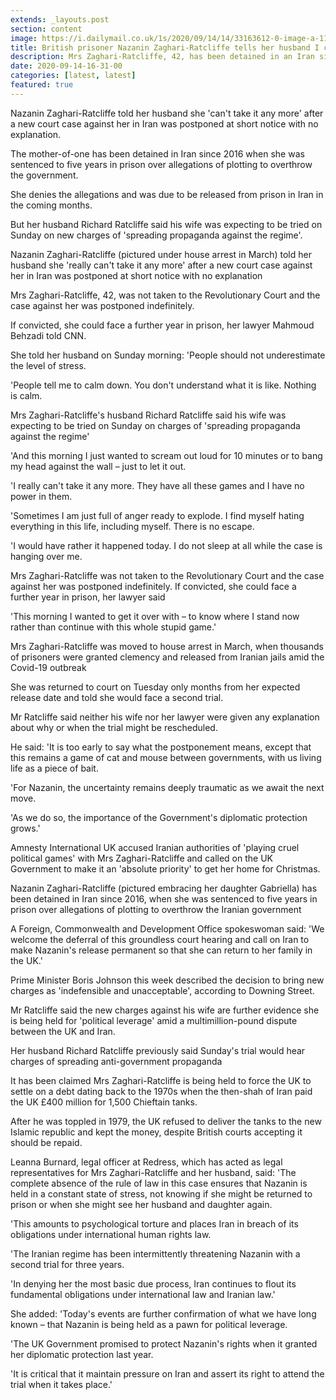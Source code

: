 ```yaml
---
extends: _layouts.post
section: content
image: https://i.dailymail.co.uk/1s/2020/09/14/14/33163612-0-image-a-115_1600090610134.jpg 
title: British prisoner Nazanin Zaghari-Ratcliffe tells her husband I cant take it any more 
description: Mrs Zaghari-Ratcliffe, 42, has been detained in an Iran since 2016.  Her husband  said she was expecting to be tried this Sunday on new charges spreading propaganda against the regime. 
date: 2020-09-14-16-31-00 
categories: [latest, latest] 
featured: true 
--- 
```

Nazanin Zaghari-Ratcliffe told her husband she 'can't take it any more' after a new court case against her in Iran was postponed at short notice with no explanation.

The mother-of-one has been detained in Iran since 2016 when she was sentenced to five years in prison over allegations of plotting to overthrow the government.

She denies the allegations and was due to be released from prison in Iran in the coming months. 

But her husband Richard Ratcliffe said his wife was expecting to be tried on Sunday on new charges of 'spreading propaganda against the regime'.

Nazanin Zaghari-Ratcliffe (pictured under house arrest in March) told her husband she 'really can't take it any more' after a new court case against her in Iran was postponed at short notice with no explanation

Mrs Zaghari-Ratcliffe, 42, was not taken to the Revolutionary Court and the case against her was postponed indefinitely.

If convicted, she could face a further year in prison, her lawyer Mahmoud Behzadi told CNN. 

She told her husband on Sunday morning: 'People should not underestimate the level of stress.

'People tell me to calm down. You don't understand what it is like. Nothing is calm.

Mrs Zaghari-Ratcliffe's husband Richard Ratcliffe said his wife was expecting to be tried on Sunday on charges of 'spreading propaganda against the regime'

'And this morning I just wanted to scream out loud for 10 minutes or to bang my head against the wall – just to let it out.

'I really can't take it any more. They have all these games and I have no power in them.

'Sometimes I am just full of anger ready to explode. I find myself hating everything in this life, including myself. There is no escape.

'I would have rather it happened today. I do not sleep at all while the case is hanging over me.

Mrs Zaghari-Ratcliffe was not taken to the Revolutionary Court and the case against her was postponed indefinitely. If convicted, she could face a further year in prison, her lawyer said

'This morning I wanted to get it over with – to know where I stand now rather than continue with this whole stupid game.'

Mrs Zaghari-Ratcliffe was moved to house arrest in March, when thousands of prisoners were granted clemency and released from Iranian jails amid the Covid-19 outbreak

She was returned to court on Tuesday only months from her expected release date and told she would face a second trial.

Mr Ratcliffe said neither his wife nor her lawyer were given any explanation about why or when the trial might be rescheduled.

He said: 'It is too early to say what the postponement means, except that this remains a game of cat and mouse between governments, with us living life as a piece of bait.

'For Nazanin, the uncertainty remains deeply traumatic as we await the next move.

'As we do so, the importance of the Government's diplomatic protection grows.'

Amnesty International UK accused Iranian authorities of 'playing cruel political games' with Mrs Zaghari-Ratcliffe and called on the UK Government to make it an 'absolute priority' to get her home for Christmas.

Nazanin Zaghari-Ratcliffe (pictured embracing her daughter Gabriella) has been detained in Iran since 2016, when she was sentenced to five years in prison over allegations of plotting to overthrow the Iranian government

A Foreign, Commonwealth and Development Office spokeswoman said: 'We welcome the deferral of this groundless court hearing and call on Iran to make Nazanin's release permanent so that she can return to her family in the UK.'

Prime Minister Boris Johnson this week described the decision to bring new charges as 'indefensible and unacceptable', according to Downing Street.

Mr Ratcliffe said the new charges against his wife are further evidence she is being held for 'political leverage' amid a multimillion-pound dispute between the UK and Iran.

Her husband Richard Ratcliffe previously said Sunday's trial would hear charges of spreading anti-government propaganda

It has been claimed Mrs Zaghari-Ratcliffe is being held to force the UK to settle on a debt dating back to the 1970s when the then-shah of Iran paid the UK £400 million for 1,500 Chieftain tanks.

After he was toppled in 1979, the UK refused to deliver the tanks to the new Islamic republic and kept the money, despite British courts accepting it should be repaid.

Leanna Burnard, legal officer at Redress, which has acted as legal representatives for Mrs Zaghari-Ratcliffe and her husband, said: 'The complete absence of the rule of law in this case ensures that Nazanin is held in a constant state of stress, not knowing if she might be returned to prison or when she might see her husband and daughter again.

'This amounts to psychological torture and places Iran in breach of its obligations under international human rights law.

'The Iranian regime has been intermittently threatening Nazanin with a second trial for three years.

'In denying her the most basic due process, Iran continues to flout its fundamental obligations under international law and Iranian law.'

She added: 'Today's events are further confirmation of what we have long known – that Nazanin is being held as a pawn for political leverage.

'The UK Government promised to protect Nazanin's rights when it granted her diplomatic protection last year.

'It is critical that it maintain pressure on Iran and assert its right to attend the trial when it takes place.'

